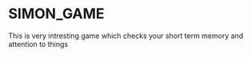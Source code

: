 # SIMON_GAME
This is very intresting game which checks your short term memory and attention to things
